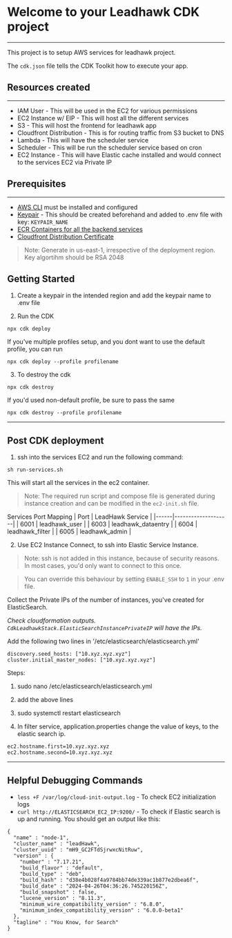 # Welcome to your Leadhawk CDK project
----------------------------------------
This project is to setup AWS services for leadhawk project.

The `cdk.json` file tells the CDK Toolkit how to execute your app.

## Resources created
----------------------------------------
* IAM User - This will be used in the EC2 for various permissions
* EC2 Instance w/ EIP - This will host all the different services
* S3 - This will host the frontend for leadhawk app
* Cloudfront Distribution - This is for routing traffic from S3 bucket to DNS
* Lambda - This will have the scheduler service
* Scheduler - This will be run the scheduler service based on cron
* EC2 Instance - This will have Elastic cache installed and would connect to the services EC2 via Private IP

## Prerequisites
----------------------------------------
* [AWS CLI](https://aws.amazon.com/cli/) must be installed and configured
* [Keypair](https://ap-south-1.console.aws.amazon.com/ec2/home?region=ap-south-1#CreateKeyPair:) - This should be created beforehand and added to .env file with key: `KEYPAIR_NAME`
* [ECR Containers for all the backend services](https://ap-south-1.console.aws.amazon.com/ecr/home?region=ap-south-1#)
* [Cloudfront Distribution Certificate](https://us-east-1.console.aws.amazon.com/acm/home)
> Note: Generate in us-east-1, irrespective of the deployment region. Key algortihm should be RSA 2048


## Getting Started

1. Create a keypair in the intended region and add the keypair name to .env file

1. Run the CDK
```
npx cdk deploy
```

If you've multiple profiles setup, and you dont want to use the default profile, you can run
```
npx cdk deploy --profile profilename
```

3. To destroy the cdk
```
npx cdk destroy
```
If you'd used non-default profile, be sure to pass the same
```
npx cdk destroy --profile profilename
```

----------------------------------------
## Post CDK deployment
1. ssh into the services EC2 and run the following command:
```
sh run-services.sh
```
This will start all the services in the ec2 container.

> Note: The required run script and compose file is generated during instance creation and can be modified in the `ec2-init.sh` file.

Services Port Mapping
| Port | LeadHawk Service   |
|------|--------------------|
| 6001 | leadhawk_user      |
| 6003 | leadhawk_dataentry |
| 6004 | leadhawk_filter    |
| 6005 | leadhawk_admin     |

2. Use EC2 Instance Connect, to ssh into Elastic Service Instance.
> Note: ssh is not added in this instance, because of security reasons. In most cases, you'd only want to connect to this once. 

> You can override this behaviour by setting `ENABLE_SSH` to `1` in your .env file.

Collect the Private IPs of the number of instances, you've created for ElasticSearch.

_Check cloudformation outputs. `CdkLeadhawkStack.ElasticSearchInstancePrivateIP` will have the IPs._

Add the following two lines in '/etc/elasticsearch/elasticsearch.yml'
```
discovery.seed_hosts: ["10.xyz.xyz.xyz"]
cluster.initial_master_nodes: ["10.xyz.xyz.xyz"]
```

Steps:
   1. sudo nano /etc/elasticsearch/elasticsearch.yml
   2. add the above lines
   3. sudo systemctl restart elasticsearch


3. In filter service, application.properties change the value of keys, to the elastic search ip.
```
ec2.hostname.first=10.xyz.xyz.xyz
ec2.hostname.second=10.xyz.xyz.xyz
```

----------------------------------------
## Helpful Debugging Commands
* `less +F /var/log/cloud-init-output.log` - To check EC2 initialization logs
*  `curl http://ELASTICSEARCH_EC2_IP:9200/` - To check if Elastic search is up and running. You should get an output like this:
```
{
  "name" : "node-1",
  "cluster_name" : "leadHawk",
  "cluster_uuid" : "mH9_GC2FTdSjrwxcNitRuw",
  "version" : {
    "number" : "7.17.21",
    "build_flavor" : "default",
    "build_type" : "deb",
    "build_hash" : "d38e4b028f4a9784bb74de339ac1b877e2dbea6f",
    "build_date" : "2024-04-26T04:36:26.745220156Z",
    "build_snapshot" : false,
    "lucene_version" : "8.11.3",
    "minimum_wire_compatibility_version" : "6.8.0",
    "minimum_index_compatibility_version" : "6.0.0-beta1"
  },
  "tagline" : "You Know, for Search"
}
```
